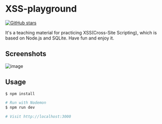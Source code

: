 # XSS-playground

[![GitHub stars](https://img.shields.io/github/stars/JalinWu/XSS-playground)](https://github.com/JalinWu/XSS-playground/stargazers) 

It's a teaching material for practicing XSS(Cross-Site Scripting), which is based on Node.js and SQLite. Have fun and enjoy it.

## Screenshots

![image](https://raw.githubusercontent.com/JalinWu/XSS-playground/master/public/img/demo2.png)

## Usage

```sh
$ npm install
```

```sh
# Run with Nodemon
$ npm run dev

# Visit http://localhost:3000
```
